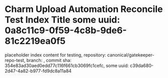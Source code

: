 # Charm Upload Automation Reconcile Test Index Title some uuid: 0a8c11c9-0f59-4c8b-9de6-81c2219ea0f5
 placeholder index content for testing,  repository: canonical/gatekeeper-repo-test,  branch: ,  commit sha: 354e83ad30aed0edd77c116f661cb3069fc1cefc,  some uuid: c39da680-2d47-4a82-b977-fd9dc8a11a84